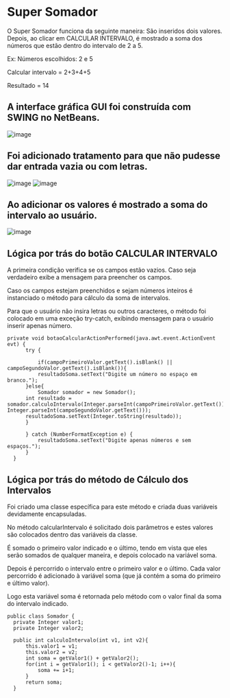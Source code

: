 # Super Somador

<html> <p text-align: center>O Super Somador funciona da seguinte maneira: São inseridos dois valores. Depois, ao clicar em CALCULAR INTERVALO, é  mostrado a soma dos números que estão  dentro do intervalo de 2 a 5.</p> <p text-align: center>Ex: Números escolhidos: 2 e 5</p>  <p text-align: center>Calcular intervalo = 2+3+4+5</p>  <p text-align: center>Resultado = 14</p>
  
  ## A interface gráfica GUI foi construída com SWING no NetBeans.

![image](https://user-images.githubusercontent.com/94297628/175293153-e1e74b40-eb20-4a18-be52-7328567625f3.png)
  
  ## Foi adicionado tratamento para que não pudesse dar entrada vazia ou com letras.
![image](https://user-images.githubusercontent.com/94297628/175293208-6a6f1cdd-ee05-457f-80b2-9e075308dbc1.png)
![image](https://user-images.githubusercontent.com/94297628/175293282-f64272b0-bc92-432d-aa0f-c3eda478e10d.png)
  
  ## Ao adicionar os valores é mostrado a soma do intervalo ao usuário.
![image](https://user-images.githubusercontent.com/94297628/175293328-d5c212bd-a729-4c6e-873d-9c9d7d309803.png)

  ## Lógica por trás do botão CALCULAR INTERVALO
  
  A primeira condição verifica se os campos estão vazios. Caso seja verdadeiro exibe a mensagem para preencher os campos.
  
Caso os campos estejam preenchidos e sejam números inteiros é instanciado o método para cálculo da soma de intervalos.
  
Para que o usuário não insira letras ou outros caracteres, o método foi colocado em uma exceção try-catch, exibindo mensagem para o usuário inserir apenas número.
  
    private void botaoCalcularActionPerformed(java.awt.event.ActionEvent evt) {                                              
          try {

              if(campoPrimeiroValor.getText().isBlank() || campoSegundoValor.getText().isBlank()){
              resultadoSoma.setText("Digite um número no espaço em branco.");
          }else{
              Somador somador = new Somador();
          int resultado = somador.calculoIntervalo(Integer.parseInt(campoPrimeiroValor.getText()), Integer.parseInt(campoSegundoValor.getText()));
          resultadoSoma.setText(Integer.toString(resultado));
          }

          } catch (NumberFormatException e) {
              resultadoSoma.setText("Digite apenas números e sem espaços.");
          }
      }  
  
  ## Lógica por trás do método de Cálculo dos Intervalos
  
  Foi criado uma classe específica para este método e criada duas variáveis devidamente encapsuladas.
  
  No método calcularIntervalo é solicitado dois parâmetros e estes valores são colocados dentro das variáveis da classe.
  
  É somado o primeiro valor indicado e o último, tendo em vista que eles serão somados de qualquer maneira, e depois colocado na variável soma.
  
  Depois é percorrido o intervalo entre o primeiro valor e o último. Cada valor percorrido é adicionado à variável soma (que já contém a soma do primeiro e último valor).
  
  Logo esta variável soma é retornada pelo método com o valor final da soma do intervalo indicado.
  
  
    public class Somador {
      private Integer valor1;
      private Integer valor2;

      public int calculoIntervalo(int v1, int v2){
          this.valor1 = v1;
          this.valor2 = v2;
          int soma = getValor1() + getValor2();
          for(int i = getValor1(); i < getValor2()-1; i++){
              soma += i+1;
          }
          return soma;
      }
